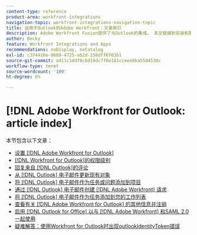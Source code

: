 ```yaml
---
content-type: reference
product-area: workfront-integrations
navigation-topic: workfront-integrations-navigation-topic
title: 适用于Outlook的Adobe Workfront：文章索引
description: Adobe Workfront Fusion提供了与Outlook的集成。 本文链接到安装和配置此集成的说明，以及如何在日常工作中使用它。
author: Becky
feature: Workfront Integrations and Apps
recommendations: noDisplay, noCatalog
exl-id: c374416e-9680-4725-ab2d-256dff6f03b1
source-git-commit: a411c1ddf0c6d19dc7f6e181cceeebba5504530c
workflow-type: tm+mt
source-wordcount: '109'
ht-degree: 0%

---
```


# [!DNL Adobe Workfront for Outlook: article index]

<!-- Audited: 5/2025 -->

本节包含以下文章：

* [设置 [!DNL Adobe Workfront for Outlook]](../../workfront-integrations-and-apps/using-workfront-with-outlook/set-up-workfront-for-outlook.md)
* [ [!DNL Workfront for Outlook]的权限级别](../../workfront-integrations-and-apps/using-workfront-with-outlook/permissions-in-workfront-for-outlook.md)
* [回复来自 [!DNL Outlook]的评论](../../workfront-integrations-and-apps/using-workfront-with-outlook/reply-to-a-comment-from-outlook.md)
* [从 [!DNL Outlook] 电子邮件更新现有对象](../../workfront-integrations-and-apps/using-workfront-with-outlook/update-an-existing-object-from-an-outlook-email.md)
* [将 [!DNL Outlook] 电子邮件作为任务或问题添加到项目](../../workfront-integrations-and-apps/using-workfront-with-outlook/add-outlook-email-to-project-as-task-or-issue.md)
* [通过 [!DNL Outlook] 电子邮件创建 [!DNL Adobe Workfront] 请求](../../workfront-integrations-and-apps/using-workfront-with-outlook/create-a-wf-request-from-an-outlook-email.md)
* [将 [!DNL Outlook] 电子邮件作为任务添加到您的工作列表](../../workfront-integrations-and-apps/using-workfront-with-outlook/add-outlook-email-as-task-to-your-work-list.md)
* [查看有关 [!DNL Adobe Workfront for Outlook] 的其他信息并注销](../../workfront-integrations-and-apps/using-workfront-with-outlook/view-additional-infor-wf-outlook-and-log-out.md)
* [启用 [!DNL Outlook for Office] 以与 [!DNL Adobe Workfront] 和SAML 2.0一起使用](../../workfront-integrations-and-apps/using-workfront-with-outlook/enable-outlook-for-office-for-use-with-wf-and-saml-2.md)
* [疑难解答：使用Workfront for Outlook时出现outlookIdentityToken错误](/help/quicksilver/workfront-integrations-and-apps/using-workfront-with-outlook/troubleshooting-outlookidentitytoken-error.md)
